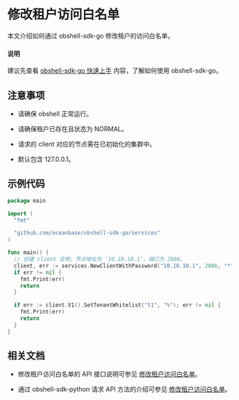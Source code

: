 # 修改租户访问白名单

本文介绍如何通过 obshell-sdk-go 修改租户的访问白名单。

<main id="notice" type='explain'>
  <h4>说明</h4>
  <p>建议先查看 <a href='../100.quickstart-of-go.md'>obshell-sdk-go 快速上手</a> 内容，了解如何使用 obshell-sdk-go。</p>
</main>

## 注意事项

* 请确保 obshell 正常运行。

* 请确保租户已存在且状态为 NORMAL。

* 请求的 client 对应的节点需在已初始化的集群中。

* 默认包含 127.0.0.1。

## 示例代码

```go
package main

import (
  "fmt"

  "github.com/oceanbase/obshell-sdk-go/services"
)

func main() {
  // 创建 client 实例，节点地址为 '10.10.10.1'，端口为 2886。
  client, err := services.NewClientWithPassword("10.10.10.1", 2886, "****")
  if err != nil {
    fmt.Print(err)
    return
  }

  if err := client.V1().SetTenantWhitelist("t1", "%"); err != nil {
    fmt.Print(err)
    return
  }
}
```

## 相关文档

* 修改租户访问白名单的 API 接口说明可参见 [修改租户访问白名单](../../../400.obshell-api-reference/500.tenant-management/400.modify-tenant-access-whitelist.md)。

* 通过 obshell-sdk-python 请求 API 方法的介绍可参见 [修改租户访问白名单](../../100.python/500.tenant-management/400.modify-tenant-access-whitelist-of-python.md)。
